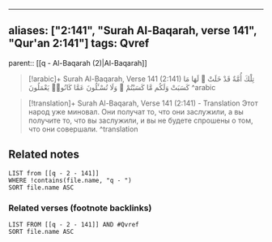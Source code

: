 
---
aliases: ["2:141", "Surah Al-Baqarah, verse 141", "Qur'an 2:141"]
tags: Qvref
---

parent:: [[q - Al-Baqarah (2)|Al-Baqarah]]

> [!arabic]+ Surah Al-Baqarah, Verse 141 (2:141)
> <span class="quran-arabic">تِلْكَ أُمَّةٌ قَدْ خَلَتْ ۖ لَهَا مَا كَسَبَتْ وَلَكُم مَّا كَسَبْتُمْ ۖ وَلَا تُسْـَٔلُونَ عَمَّا كَانُوا۟ يَعْمَلُونَ</span>
^arabic

> [!translation]+ Surah Al-Baqarah, Verse 141 (2:141) - Translation
> Этот народ уже миновал. Они получат то, что они заслужили, а вы получите то, что вы заслужили, и вы не будете спрошены о том, что они совершали.
^translation



## Related notes
```dataview
LIST from [[q - 2 - 141]]
WHERE !contains(file.name, "q - ")
SORT file.name ASC
```

### Related verses (footnote backlinks)
```dataview
LIST FROM [[q - 2 - 141]] AND #Qvref
SORT file.name ASC
```

